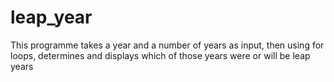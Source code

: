 # leap_year
This programme takes a year and a number of years as input, then using for loops, determines and displays which of those years were or will be leap years
